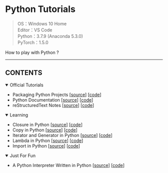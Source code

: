 # Python Tutorials

> OS：Windows 10 Home  
> Editor：VS Code  
> Python：3.7.9 (Anaconda 5.3.0)  
> PyTorch：1.5.0  

How to play with Python ?

---

## CONTENTS

<details open>
<summary>Official Tutorials</summary>

* Packaging Python Projects [[source](https://packaging.python.org/tutorials/packaging-projects/)] [[code](https://github.com/atomicoo/python-tutorials/tree/master/OFFICIAL/sPacking)]
* Python Documentation [[source](https://app.yinxiang.com/shard/s64/nl/20318504/e1177bc3-d606-43ba-92aa-c9747f60a8a7)] [[code](https://github.com/atomicoo/python-tutorials/tree/master/OFFICIAL/sSphinx)]
* reStructuredText Notes [[source](https://app.yinxiang.com/shard/s64/nl/20318504/8ba12811-c1f1-4e8c-b97e-111d3cb5f844)] [[code](https://github.com/atomicoo/python-tutorials/tree/master/OFFICIAL/rSTnotes)]

</details>

<details open>
<summary>Learning</summary>

* Closure in Python [[source](https://app.yinxiang.com/shard/s64/nl/20318504/c792e558-7f1a-4258-bc3f-de7aa91e86cd)] [[code](https://github.com/atomicoo/python-tutorials/blob/master/LEARNING/CLOSURE.ipynb)]
* Copy in Python [[source](https://app.yinxiang.com/shard/s64/nl/20318504/da5f8c11-89c4-4731-9235-480e6ceb88df)] [[code](https://github.com/atomicoo/python-tutorials/blob/master/LEARNING/COPY.ipynb)]
* Iterator and Generator in Python [[source](https://app.yinxiang.com/shard/s64/nl/20318504/f681a47d-d83f-4720-a1e9-3a30f269e0c0)] [[code](https://github.com/atomicoo/python-tutorials/blob/master/LEARNING/ITER_GENE.ipynb)]
* Lambda in Python [[source](https://app.yinxiang.com/shard/s64/nl/20318504/5c2be385-ce4b-468c-bfb9-ebf03f0d9674)] [[code](https://github.com/atomicoo/python-tutorials/blob/master/LEARNING/LAMBDA.ipynb)]
* Import in Python [[source](https://app.yinxiang.com/shard/s64/nl/20318504/a9d48cf8-1d0a-4d24-987c-7703acb6274a)] [[code](https://github.com/atomicoo/python-tutorials/tree/master/LEARNING/IMPORT)]

</details>

<details open>
<summary>Just For Fun</summary>

* A Python Interpreter Written in Python [[source](https://app.yinxiang.com/shard/s64/nl/20318504/391dd303-4227-453e-8fa4-dcb20e39da1b)] [[code](https://github.com/atomicoo/python-tutorials/tree/master/FUNNY/sByterun)]

</details>


